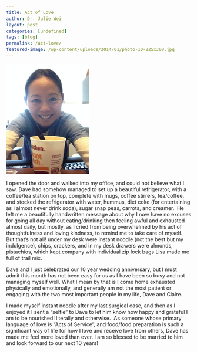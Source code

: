 ```yaml
---
title: Act of Love
author: Dr. Julie Wei
layout: post
categories: [undefined]
tags: [blog]
permalink: /act-love/
featured-image: /wp-content/uploads/2014/01/photo-10-225x300.jpg
---
```

<img class="alignleft size-medium wp-image-923" alt="hot food" src="/wp-content/uploads/2014/01/photo-10-225x300.jpg" width="225" height="300" />

I opened the door and walked into my office, and could not believe what I saw. Dave had somehow managed to set up a beautiful refrigerator, with a coffee/tea station on top, complete with mugs, coffee stirrers, tea/coffee, and stocked the refrigerator with water, hummus, diet coke (for entertaining as I almost never drink soda), sugar snap peas, carrots, and creamer.  He left me a beautifully handwritten message about why I now have no excuses for going all day without eating/drinking then feeling awful and exhausted almost daily, but mostly, as I cried from being overwhelmed by his act of thoughtfulness and loving kindness, to remind me to take care of myself. But that&#8217;s not all! under my desk were instant noodle (not the best but my indulgence), chips, crackers, and in my desk drawers were almonds, pistachios, which kept company with individual zip lock bags Lisa made me full of trail mix.

Dave and I just celebrated our 10 year wedding anniversary, but I must admit this month has not been easy for us as I have been so busy and not managing myself well. What I mean by that is I come home exhausted physically and emotionally, and generally am not the most patient or engaging with the two most important people in my life, Dave and Claire.

I made myself instant noodle after my last surgical case, and then as I enjoyed it I sent a &#8220;selfie&#8221; to Dave to let him know how happy and grateful I am to be nourished! literally and otherwise.  As someone whose primary language of love is &#8220;Acts of Service&#8221;, and food/food preparation is such a significant way of life for how I love and receive love from others, Dave has made me feel more loved than ever. I am so blessed to be married to him and look forward to our next 10 years!



 [1]: the-book